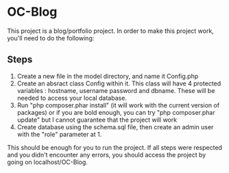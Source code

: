 # OC-Blog
This project is a blog/portfolio project. 
In order to make this project work, you'll need to do the following: 
## Steps
1. Create a new file in the model directory, and name it Config.php
2. Create an absract class Config within it. This class will have 4 protected variables : hostname, username password and dbname. 
These will be needed to access your local database. 
3. Run "php composer.phar install" (it will work with the current version of packages) or if you are bold enough, you can try "php composer.phar update" but I cannot guarantee that the project will work
4. Create database using the schema.sql file, then create an admin user with the "role" parameter at 1.

This should be enough for you to run the project. 
If all steps were respected and you didn't encounter any errors, you should access the project by going on localhost/OC-Blog.